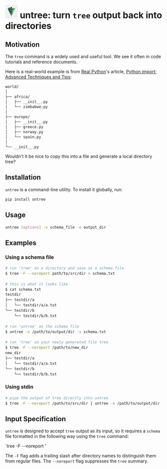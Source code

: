 # ![untree logo](untree-logo.png) untree: turn `tree` output back into directories

## Motivation

The `tree` command is a widely used and useful tool.  We see it often in code tutorials and reference documents.

Here is a real-world example is from [Real Python](realpython.com)'s article, [Python import: Advanced Techniques and Tips](https://realpython.com/python-import):

```
world/
│
├── africa/
│   ├── __init__.py
│   └── zimbabwe.py
│
├── europe/
│   ├── __init__.py
│   ├── greece.py
│   ├── norway.py
│   └── spain.py
│
└── __init__.py
```


Wouldn't it be nice to copy this into a file and generate a local directory tree? 

## Installation
`untree` is a command-line utility.  To install it globally, run:

```bash
pip install untree
```

## Usage

```bash
untree [options] -s schema_file -o output_dir
```

## Examples

### Using a schema file

```bash
# run 'tree' on a directory and save as a schema file.
$ tree -F --noreport path/to/src/dir > schema.txt

# this is what it looks like
$ cat schema.txt
testdir
├── testdir/a
│   └── testdir/a/a.txt
└── testdir/b
    └── testdir/b/b.txt

# run 'untree' on the schema file
$ untree -o /path/to/output/dir -s schema.txt

# run 'tree' on your newly generated file tree
$ tree -F --noreport /path/to/new_dir
new_dir
├── testdir/a
│   └── testdir/a/a.txt
└── testdir/b
    └── testdir/b/b.txt
```

### Using stdin

```bash
# pipe the output of tree directly into untree
$ tree -F --noreport /path/to/src/dir | untree -o /path/to/output/dir

```




## Input Specification

`untree` is designed to accept `tree` output as its input, so it requires a `schema` file formatted in the following way using the `tree` command:

`tree -F --noreport <directory name>'

The `-F` flag adds a trailing slash after directory names to distinguish them from regular files. The `--noreport` flag suppresses the `tree` summary.

